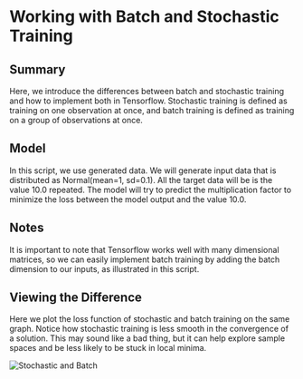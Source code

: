 # Working with Batch and Stochastic Training

## Summary

Here, we introduce the differences between batch and stochastic training and how to implement both in Tensorflow. Stochastic training is defined as training on one observation at once, and batch training is defined as training on a group of observations at once.

## Model
In this script, we use generated data.  We will generate input data that is distributed as Normal(mean=1, sd=0.1).  All the target data will be is the value 10.0 repeated.  The model will try to predict the multiplication factor to minimize the loss between the model output and the value 10.0.

## Notes

It is important to note that Tensorflow works well with many dimensional matrices, so we can easily implement batch training by adding the batch dimension to our inputs, as illustrated in this script.

## Viewing the Difference

Here we plot the loss function of stochastic and batch training on the same graph.  Notice how stochastic training is less smooth in the convergence of a solution.  This may sound like a bad thing, but it can help explore sample spaces and be less likely to be stuck in local minima.

![Stochastic and Batch](https://github.com/nfmcclure/tensorflow_cookbook/blob/master/02_Tensorflow_Way/images/06_Back_Propagation.png "Stochastic and Batch Loss")
